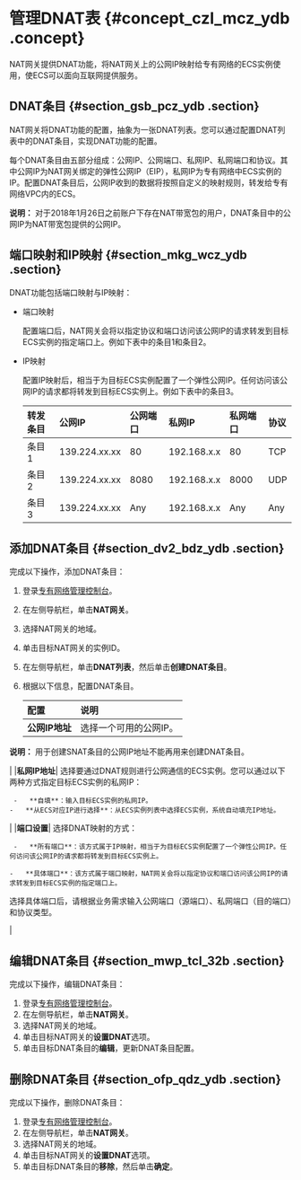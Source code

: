 # 管理DNAT表 {#concept_czl_mcz_ydb .concept}

NAT网关提供DNAT功能，将NAT网关上的公网IP映射给专有网络的ECS实例使用，使ECS可以面向互联网提供服务。

## DNAT条目 {#section_gsb_pcz_ydb .section}

NAT网关将DNAT功能的配置，抽象为一张DNAT列表。您可以通过配置DNAT列表中的DNAT条目，实现DNAT功能的配置。

每个DNAT条目由五部分组成：公网IP、公网端口、私网IP、私网端口和协议。其中公网IP为NAT网关绑定的弹性公网IP（EIP），私网IP为专有网络中ECS实例的IP。配置DNAT条目后，公网IP收到的数据将按照自定义的映射规则，转发给专有网络VPC内的ECS。

**说明：** 对于2018年1月26日之前账户下存在NAT带宽包的用户，DNAT条目中的公网IP为NAT带宽包提供的公网IP。

## 端口映射和IP映射 {#section_mkg_wcz_ydb .section}

DNAT功能包括端口映射与IP映射：

-   端口映射

    配置端口后，NAT网关会将以指定协议和端口访问该公网IP的请求转发到目标ECS实例的指定端口上。例如下表中的条目1和条目2。

-   IP映射

    配置IP映射后，相当于为目标ECS实例配置了一个弹性公网IP。任何访问该公网IP的请求都将转发到目标ECS实例上。例如下表中的条目3。

    |转发条目|公网IP|公网端口|私网IP|私网端口|协议|
    |:---|:---|:---|:---|:---|:-|
    |条目1|139.224.xx.xx|80|192.168.x.x|80|TCP|
    |条目2|139.224.xx.xx|8080|192.168.x.x|8000|UDP|
    |条目3|139.224.xx.xx|Any|192.168.x.x|Any|Any|


## 添加DNAT条目 {#section_dv2_bdz_ydb .section}

完成以下操作，添加DNAT条目：

1.  登录[专有网络管理控制台](https://vpcnext.console.aliyun.com/nat/)。
2.  在左侧导航栏，单击**NAT网关**。
3.  选择NAT网关的地域。
4.  单击目标NAT网关的实例ID。
5.  在左侧导航栏，单击**DNAT列表**，然后单击**创建DNAT条目**。
6.  根据以下信息，配置DNAT条目。

    |配置|说明|
    |:-|:-|
    |**公网IP地址**| 选择一个可用的公网IP。

 **说明：** 用于创建SNAT条目的公网IP地址不能再用来创建DNAT条目。

 |
    |**私网IP地址**| 选择要通过DNAT规则进行公网通信的ECS实例。您可以通过以下两种方式指定目标ECS实例的私网IP：

     -   **自填**：输入目标ECS实例的私网IP。
    -   **从ECS对应IP进行选择**：从ECS实例列表中选择ECS实例，系统自动填充IP地址。
 |
    |**端口设置**| 选择DNAT映射的方式：

     -   **所有端口**：该方式属于IP映射，相当于为目标ECS实例配置了一个弹性公网IP。任何访问该公网IP的请求都将转发到目标ECS实例上。

    -   **具体端口**：该方式属于端口映射，NAT网关会将以指定协议和端口访问该公网IP的请求转发到目标ECS实例的指定端口上。

选择具体端口后，请根据业务需求输入公网端口（源端口）、私网端口（目的端口）和协议类型。

 |


## 编辑DNAT条目 {#section_mwp_tcl_32b .section}

完成以下操作，编辑DNAT条目：

1.  登录[专有网络管理控制台](https://vpcnext.console.aliyun.com/nat/)。
2.  在左侧导航栏，单击**NAT网关**。
3.  选择NAT网关的地域。
4.  单击目标NAT网关的**设置DNAT**选项。
5.  单击目标DNAT条目的**编辑**，更新DNAT条目配置。

## 删除DNAT条目 {#section_ofp_qdz_ydb .section}

完成以下操作，删除DNAT条目：

1.  登录[专有网络管理控制台](https://vpcnext.console.aliyun.com/nat/)。
2.  在左侧导航栏，单击**NAT网关**。
3.  选择NAT网关的地域。
4.  单击目标NAT网关的**设置DNAT**选项。
5.  单击目标DNAT条目的**移除**，然后单击**确定**。


